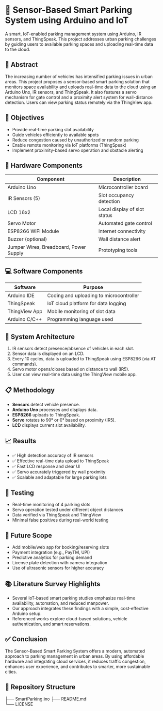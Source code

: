 # 🚗 Sensor-Based Smart Parking System using Arduino and IoT

A smart, IoT-enabled parking management system using Arduino, IR sensors, and ThingSpeak. This project addresses urban parking challenges by guiding users to available parking spaces and uploading real-time data to the cloud.

## 📄 Abstract

The increasing number of vehicles has intensified parking issues in urban areas. This project proposes a sensor-based smart parking solution that monitors space availability and uploads real-time data to the cloud using an Arduino Uno, IR sensors, and ThingSpeak. It also features a servo mechanism for gate control and a proximity alert system for wall-distance detection. Users can view parking status remotely via the ThingView app.

## 🧠 Objectives

- Provide real-time parking slot availability
- Guide vehicles efficiently to available spots
- Reduce congestion caused by unauthorized or random parking
- Enable remote monitoring via IoT platforms (ThingSpeak)
- Implement proximity-based servo operation and obstacle alerting

## 🔧 Hardware Components

| Component               | Description                    |
|------------------------|--------------------------------|
| Arduino Uno            | Microcontroller board          |
| IR Sensors (5)         | Slot occupancy detection       |
| LCD 16x2               | Local display of slot status   |
| Servo Motor            | Automated gate control         |
| ESP8266 WiFi Module    | Internet connectivity          |
| Buzzer (optional)      | Wall distance alert            |
| Jumper Wires, Breadboard, Power Supply | Prototyping tools |

## 💻 Software Components

| Software       | Purpose                              |
|----------------|--------------------------------------|
| Arduino IDE    | Coding and uploading to microcontroller |
| ThingSpeak     | IoT cloud platform for data logging  |
| ThingView App  | Mobile monitoring of slot data       |
| Arduino C/C++  | Programming language used            |

## 📐 System Architecture

1. IR sensors detect presence/absence of vehicles in each slot.
2. Sensor data is displayed on an LCD.
3. Every 10 cycles, data is uploaded to ThingSpeak using ESP8266 (via AT commands).
4. Servo motor opens/closes based on distance to wall (IR5).
5. User can view real-time data using the ThingView mobile app.

## 📋 Methodology

- **Sensors** detect vehicle presence.
- **Arduino Uno** processes and displays data.
- **ESP8266** uploads to ThingSpeak.
- **Servo** rotates to 90° or 0° based on proximity (IR5).
- **LCD** displays current slot availability.

## 📈 Results

- ✅ High detection accuracy of IR sensors
- ✅ Effective real-time data upload to ThingSpeak
- ✅ Fast LCD response and clear UI
- ✅ Servo accurately triggered by wall proximity
- ✅ Scalable and adaptable for large parking lots

## 🧪 Testing

- Real-time monitoring of 4 parking slots
- Servo operation tested under different object distances
- Data verified via ThingSpeak and ThingView
- Minimal false positives during real-world testing

## 🌱 Future Scope

- Add mobile/web app for booking/reserving slots
- Payment integration (e.g., PayTM, UPI)
- Predictive analytics for parking demand
- License plate detection with camera integration
- Use of ultrasonic sensors for higher accuracy

## 📚 Literature Survey Highlights

- Several IoT-based smart parking studies emphasize real-time availability, automation, and reduced manpower.
- Our approach integrates these findings with a simple, cost-effective Arduino setup.
- Referenced works explore cloud-based solutions, vehicle authentication, and smart reservations.

## ✅ Conclusion

The Sensor-Based Smart Parking System offers a modern, automated approach to parking management in urban areas. By using affordable hardware and integrating cloud services, it reduces traffic congestion, enhances user experience, and contributes to smarter, more sustainable cities.

## 📁 Repository Structure
├── SmartParking.ino
├── README.md  
└── LICENSE 


